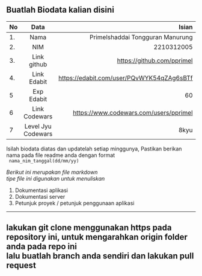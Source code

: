 **Buatlah Biodata kalian disini** <br />
----------------------------------------
|No | Data  | Isian|
|---|:-------:|------:|
|1. |Nama     |   Primelshaddai Tongguran Manurung    |
|2.| NIM        |    2210312005   |
|3. |Link github |  https://github.com/pprimel  |
|4.| Link Edabit |   https://edabit.com/user/PQvWYK54qZAg6sBTf   |
|5|Exp Edabit   |   60   |
|6| Link Codewars|  https://www.codewars.com/users/pprimel    |
|7| Level Jyu Codewars| 8kyu |

Isilah biodata diatas dan updatelah setiap minggunya,
Pastikan berikan nama pada file readme anda dengan format <br/>
`
nama_nim_tanggal(dd/mm/yy)` 

*Berikut ini merupakan file markdown <br/> tipe file ini digunakan untuk menuliskan*
1. Dokumentasi aplikasi
2. Dokumentasi server
3. Petunjuk proyek / petunjuk penggunaan aplikasi
----
**lakukan git clone menggunakan https pada repository ini, untuk mengarahkan origin folder anda pada repo ini<br/> lalu buatlah branch anda sendiri dan lakukan pull request**
----
